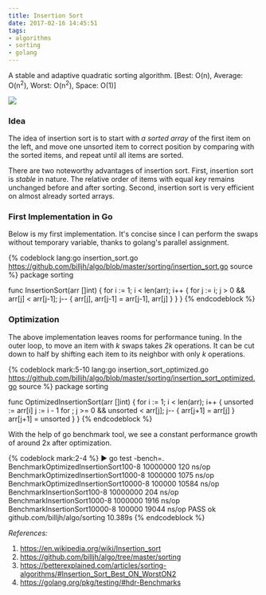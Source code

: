 ```yaml
---
title: Insertion Sort
date: 2017-02-16 14:45:51
tags:
- algorithms
- sorting
- golang
---
```


A stable and adaptive quadratic sorting algorithm. [Best: O(n), Average: O(n<sup>2</sup>), Worst: O(n<sup>2</sup>), Space: O(1)]

<!-- more -->

![](https://upload.wikimedia.org/wikipedia/commons/0/0f/Insertion-sort-example-300px.gif)

### Idea

The idea of insertion sort is to start with _a sorted array_ of the first item on the left, and move one unsorted item to correct position by comparing with the sorted items, and repeat until all items are sorted.

There are two noteworthy advantages of insertion sort. First, insertion sort is _stable_ in nature. The relative order of items with equal _key_ remains unchanged before and after sorting. Second, insertion sort is very efficient on almost already sorted arrays.

### First Implementation in Go

Below is my first implementation. It's concise since I can perform the swaps without temporary variable, thanks to golang's parallel assignment.

{% codeblock lang:go insertion_sort.go https://github.com/billjh/algo/blob/master/sorting/insertion_sort.go source %}
package sorting

func InsertionSort(arr []int) {
	for i := 1; i < len(arr); i++ {
		for j := i; j > 0 && arr[j] < arr[j-1]; j-- {
			arr[j], arr[j-1] = arr[j-1], arr[j]
		}
	}
}
{% endcodeblock %}

### Optimization

The above implementation leaves rooms for performance tuning. In the outer loop, to move an item with _k_ swaps takes _2k_ operations. It can be cut down to half by shifting each item to its neighbor with only _k_ operations.

{% codeblock mark:5-10 lang:go insertion_sort_optimized.go https://github.com/billjh/algo/blob/master/sorting/insertion_sort_optimized.go source %}
package sorting

func OptimizedInsertionSort(arr []int) {
	for i := 1; i < len(arr); i++ {
		unsorted := arr[i]
		j := i - 1
		for ; j >= 0 && unsorted < arr[j]; j-- {
			arr[j+1] = arr[j]
		}
		arr[j+1] = unsorted
	}
}
{% endcodeblock %}

With the help of go benchmark tool, we see a constant performance growth of around 2x after optimization.

{% codeblock mark:2-4 %}
► go test -bench=.
BenchmarkOptimizedInsertionSort100-8            10000000               120 ns/op
BenchmarkOptimizedInsertionSort1000-8            1000000              1075 ns/op
BenchmarkOptimizedInsertionSort10000-8            100000             10584 ns/op
BenchmarkInsertionSort100-8                     10000000               204 ns/op
BenchmarkInsertionSort1000-8                     1000000              1916 ns/op
BenchmarkInsertionSort10000-8                     100000             19044 ns/op
PASS
ok      github.com/billjh/algo/sorting  10.389s
{% endcodeblock %}


_References:_
1. https://en.wikipedia.org/wiki/Insertion_sort
2. https://github.com/billjh/algo/tree/master/sorting
3. https://betterexplained.com/articles/sorting-algorithms/#Insertion_Sort_Best_ON_WorstON2
4. https://golang.org/pkg/testing/#hdr-Benchmarks

